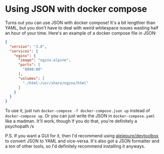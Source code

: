 # Using JSON with docker compose

Turns out you can use JSON with docker compose! It's a bit lengthier than YAML, but you don't have to deal with weird whitespace issues wasting half an hour of your time. Here's an example of a docker compose file in JSON:

```json
{
  "version": "3.8",
  "services": {
    "nginx": {
      "image": "nginx:alpine",
      "ports": [
        "8080:80"
      ],
      "volumes": [
        "./html:/usr/share/nginx/html"
      ]
    }
  }
}
```

To use it, just run `docker-compose -f docker-compose.json up` instead of `docker-compose up`. Or you can just write the JSON in `docker-compose.yaml` like a madman. It'll work, though if you do that, you're definitely a psychopath /s

P.S. If you want a GUI for it, then I'd recommend using [aleiepure/devtoolbox](https://github.com/aleiepure/devtoolbox) to convert JSON to YAML and vice-versa. It's also got a JSON formatter and a *ton* of other tools, so I'd definitely recommend installing it anyways.
